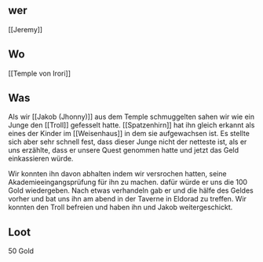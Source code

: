 ## wer
[[Jeremy]]

## Wo
[[Temple von Irori]]

## Was
Als wir [[Jakob (Jhonny)]] aus dem Temple schmuggelten sahen wir wie ein Junge den [[Troll]] gefesselt hatte. [[Spatzenhirn]] hat ihn gleich erkannt als eines der Kinder im [[Weisenhaus]] in dem sie aufgewachsen ist. Es stellte sich aber sehr schnell fest, dass dieser Junge nicht der netteste ist, als er uns erzählte, dass er unsere Quest genommen hatte und jetzt das Geld einkassieren würde.

Wir konnten ihn davon abhalten indem wir versrochen hatten, seine Akademieeingangsprüfung für ihn zu machen. dafür würde er uns die 100 Gold wiedergeben. Nach etwas verhandeln gab er und die hälfe des Geldes vorher und bat uns ihn am abend in der Taverne in Eldorad zu treffen. Wir konnten den Troll befreien und haben ihn und Jakob weitergeschickt.

## Loot
50 Gold